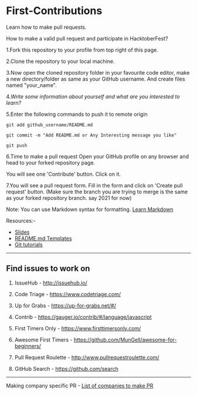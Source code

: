 # First-Contributions

Learn how to make pull requests.

How to make a valid pull request and participate in HacktoberFest?

1.Fork this repository to your profile from top right of this page.

2.Clone the repository to your local machine.

3.Now open the cloned repository folder in your favourite code editor, make a new directory/folder as same as your GitHub username. And create files named "your_name".

4.*Write some information about yourself and what are you interested to learn?*

5.Enter the following commands to push it to remote origin

```
git add github_username/README.md

git commit -m "Add README.md or Any Interesting message you like"

git push
```

6.Time to make a pull request
Open your GitHub profile on any browser and head to your forked repository page.

You will see one 'Contribute' button. Click on it.

7.You will see a pull request form. Fill in the form and click on 'Create pull request' button. (Make sure the branch you are trying to merge is the same as your forked repository branch. say 2021 for now)

Note: You can use Markdown syntax for formatting. [Learn Markdown](https://www.markdownguide.org/getting-started/)

Resources:-
- [Slides](https://www.canva.com/design/DAErYUPekQ0/irn3NgXTtVkpfbfyGDbFNg/view?utm_content=DAErYUPekQ0&utm_campaign=designshare&utm_medium=link&utm_source=sharebutton)
- [README.md Templates](https://readme.so/)
- [Git tutorials](https://www.youtube.com/watch?v=RGOj5yH7evk)
 
---

## Find issues to work on

1. IssueHub - http://issuehub.io/

2. Code Triage - https://www.codetriage.com/

3. Up for Grabs - https://up-for-grabs.net/#/

4. Contrib - https://gauger.io/contrib/#/language/javascript

5. First Timers Only - https://www.firsttimersonly.com/

6. Awesome First Timers - https://github.com/MunGell/awesome-for-beginners/

7. Pull Request Roulette - http://www.pullrequestroulette.com/

8. GitHub Search - https://github.com/search

---

Making company specific PR - [List of companies to make PR](https://hacktoberfestswaglist.com/#a-to-z-order-of-companies)
